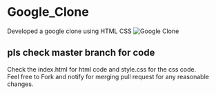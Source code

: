 # Google_Clone
Developed a google clone using HTML CSS
![Google Clone](https://user-images.githubusercontent.com/106434904/182881260-61287d64-20af-4856-8c49-8d4d9d690139.png)
<h2>pls check master branch for code</h2>
Check the index.html for html code and style.css for the css code.<br>
Feel free to Fork and notify for merging pull request for any reasonable changes.<br>
